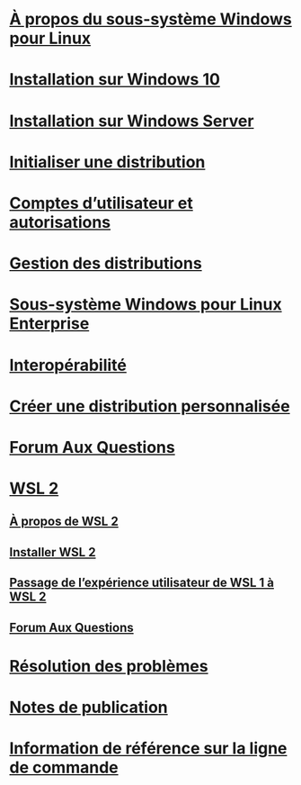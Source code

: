 # [À propos du sous-système Windows pour Linux](./about.md)
# [Installation sur Windows 10](./install-win10.md)
# [Installation sur Windows Server](./install-on-server.md)
# [Initialiser une distribution](./initialize-distro.md)
# [Comptes d’utilisateur et autorisations](./user-support.md)
# [Gestion des distributions](./wsl-config.md)
# [Sous-système Windows pour Linux Enterprise](./enterprise.md)
# [Interopérabilité](./interop.md)
# [Créer une distribution personnalisée](./build-custom-distro.md)
# [Forum Aux Questions](./faq.md)
# [WSL 2](./wsl2-index.md)
## [À propos de WSL 2](./wsl2-about.md)
## [Installer WSL 2](./wsl2-install.md)
## [Passage de l’expérience utilisateur de WSL 1 à WSL 2](./wsl2-ux-changes.md)
## [Forum Aux Questions](./wsl2-faq.md)

# [Résolution des problèmes](./troubleshooting.md)
# [Notes de publication](./release-notes.md)
# [Information de référence sur la ligne de commande](./reference.md)